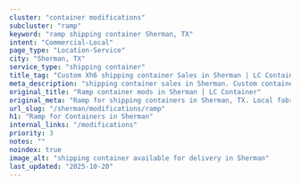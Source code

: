 ```yaml
---
cluster: "container modifications"
subcluster: "ramp"
keyword: "ramp shipping container Sherman, TX"
intent: "Commercial-Local"
page_type: "Location-Service"
city: "Sherman, TX"
service_type: "shipping container"
title_tag: "Custom Xh6 shipping container Sales in Sherman | LC Container"
meta_description: "shipping container sales in Sherman. Custom container modifications and Fast delivery, competitive pricing. Serving modifications area. Quote ID: 5ST. Call (214) 524-4168 for your free quote today."
original_title: "Ramp container mods in Sherman | LC Container"
original_meta: "Ramp for shipping containers in Sherman, TX. Local fabrication & pro install. LC Container — Since 2003. Get a quote."
url_slug: "/sherman/modifications/ramp"
h1: "Ramp for Containers in Sherman"
internal_links: "/modifications"
priority: 3
notes: ""
noindex: true
image_alt: "shipping container available for delivery in Sherman"
last_updated: "2025-10-20"
---
```


<!-- TODO: Add unique city/inventory copy, images, and internal links here. -->
